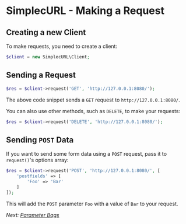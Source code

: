 # SimplecURL - Making a Request

## Creating a new Client

To make requests, you need to create a client:

```php
$client = new SimplecURL\Client;
```

## Sending a Request

```php
$res = $client->request('GET', 'http://127.0.0.1:8080/');
```

The above code snippet sends a `GET` request to `http://127.0.0.1:8080/`.

You can also use other methods, such as `DELETE`, to make your requests:

```php
$res = $client->request('DELETE', 'http://127.0.0.1:8080/');
```

## Sending `POST` Data

If you want to send some form data using a `POST` request, pass it to `request()`'s options array:

```php
$res = $client->request('POST', 'http://127.0.0.1:8080/', [
    'postfields' => [
        'Foo' => 'Bar'
    ]
]);
```

This will add the `POST` parameter `Foo` with a value of `Bar` to your request.

*Next: [Parameter Bags](parameter-bags.md)*
